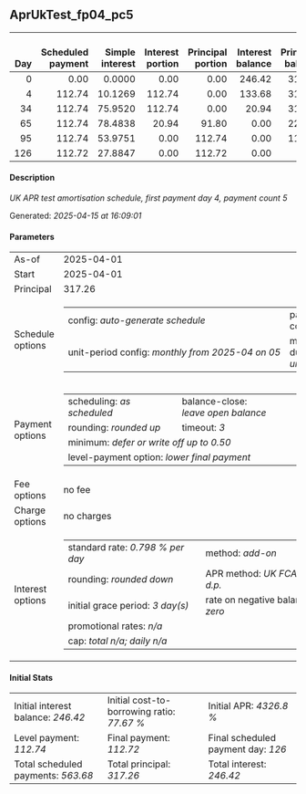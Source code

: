 <h2>AprUkTest_fp04_pc5</h2><table><thead style="vertical-align: bottom;"><th style="text-align: right;">Day</th><th style="text-align: right;">Scheduled payment</th><th style="text-align: right;">Simple interest</th><th style="text-align: right;">Interest portion</th><th style="text-align: right;">Principal portion</th><th style="text-align: right;">Interest balance</th><th style="text-align: right;">Principal balance</th><th style="text-align: right;">Total simple interest</th><th style="text-align: right;">Total interest</th><th style="text-align: right;">Total principal</th></thead><tr style="text-align: right;"><td class="ci00">0</td><td class="ci01" style="white-space: nowrap;">0.00</td><td class="ci02">0.0000</td><td class="ci03">0.00</td><td class="ci04">0.00</td><td class="ci05">246.42</td><td class="ci06">317.26</td><td class="ci07">0.0000</td><td class="ci08">0.00</td><td class="ci09">0.00</td></tr><tr style="text-align: right;"><td class="ci00">4</td><td class="ci01" style="white-space: nowrap;">112.74</td><td class="ci02">10.1269</td><td class="ci03">112.74</td><td class="ci04">0.00</td><td class="ci05">133.68</td><td class="ci06">317.26</td><td class="ci07">10.1269</td><td class="ci08">112.74</td><td class="ci09">0.00</td></tr><tr style="text-align: right;"><td class="ci00">34</td><td class="ci01" style="white-space: nowrap;">112.74</td><td class="ci02">75.9520</td><td class="ci03">112.74</td><td class="ci04">0.00</td><td class="ci05">20.94</td><td class="ci06">317.26</td><td class="ci07">86.0790</td><td class="ci08">225.48</td><td class="ci09">0.00</td></tr><tr style="text-align: right;"><td class="ci00">65</td><td class="ci01" style="white-space: nowrap;">112.74</td><td class="ci02">78.4838</td><td class="ci03">20.94</td><td class="ci04">91.80</td><td class="ci05">0.00</td><td class="ci06">225.46</td><td class="ci07">164.5628</td><td class="ci08">246.42</td><td class="ci09">91.80</td></tr><tr style="text-align: right;"><td class="ci00">95</td><td class="ci01" style="white-space: nowrap;">112.74</td><td class="ci02">53.9751</td><td class="ci03">0.00</td><td class="ci04">112.74</td><td class="ci05">0.00</td><td class="ci06">112.72</td><td class="ci07">218.5379</td><td class="ci08">246.42</td><td class="ci09">204.54</td></tr><tr style="text-align: right;"><td class="ci00">126</td><td class="ci01" style="white-space: nowrap;">112.72</td><td class="ci02">27.8847</td><td class="ci03">0.00</td><td class="ci04">112.72</td><td class="ci05">0.00</td><td class="ci06">0.00</td><td class="ci07">246.4226</td><td class="ci08">246.42</td><td class="ci09">317.26</td></tr></table><p><h4>Description</h4><i>UK APR test amortisation schedule, first payment day 4, payment count 5</i></p><p>Generated: <i>2025-04-15 at 16:09:01</i></p><h4>Parameters</h4><table><tr><td>As-of</td><td>2025-04-01</td></tr><tr><td>Start</td><td>2025-04-01</td></tr><tr><td>Principal</td><td>317.26</td></tr><tr><td>Schedule options</td><td><table><tr><td>config: <i>auto-generate schedule</i></td><td>payment count: <i>5</i></td></tr><tr><td style="white-space: nowrap;">unit-period config: <i>monthly from 2025-04 on 05</i></td><td>max duration: <i>unlimited</i></td></tr></table></td></tr><tr><td>Payment options</td><td><table><tr><td>scheduling: <i>as scheduled</i></td><td>balance-close: <i>leave&nbsp;open&nbsp;balance</i></td></tr><tr><td>rounding: <i>rounded up</i></td><td>timeout: <i>3</i></td></tr><tr><td colspan='2'>minimum: <i>defer&nbsp;or&nbsp;write&nbsp;off&nbsp;up&nbsp;to&nbsp;0.50</i></td></tr><tr><td colspan='2'>level-payment option: <i>lower&nbsp;final&nbsp;payment</i></td></tr></table></td></tr><tr><td>Fee options</td><td>no fee</td></tr><tr><td>Charge options</td><td>no charges</td></tr><tr><td>Interest options</td><td><table><tr><td>standard rate: <i>0.798 % per day</i></td><td>method: <i>add-on</i></td></tr><tr><td>rounding: <i>rounded down</i></td><td>APR method: <i>UK FCA to 1 d.p.</i></td></tr><tr><td>initial grace period: <i>3 day(s)</i></td><td>rate on negative balance: <i>zero</i></td></tr><tr><td colspan="2">promotional rates: <i><i>n/a</i></i></td></tr><tr><td colspan="2">cap: <i>total <i>n/a</i>; daily <i>n/a</i></td></tr></table></td></tr></table><h4>Initial Stats</h4><table><tr><td>Initial interest balance: <i>246.42</i></td><td>Initial cost-to-borrowing ratio: <i>77.67 %</i></td><td>Initial APR: <i>4326.8 %</i></td></tr><tr><td>Level payment: <i>112.74</i></td><td>Final payment: <i>112.72</i></td><td>Final scheduled payment day: <i>126</i></td></tr><tr><td>Total scheduled payments: <i>563.68</i></td><td>Total principal: <i>317.26</i></td><td>Total interest: <i>246.42</i></td></tr></table>